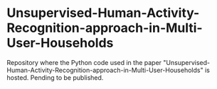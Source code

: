 # Unsupervised-Human-Activity-Recognition-approach-in-Multi-User-Households
Repository where the Python code used in the paper "Unsupervised-Human-Activity-Recognition-approach-in-Multi-User-Households" is hosted. Pending to be published.
